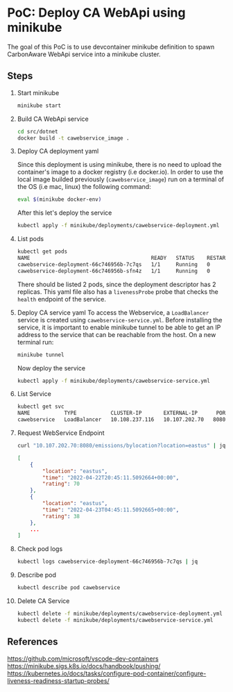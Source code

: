 # PoC: Deploy CA WebApi using minikube

The goal of this PoC is to use devcontainer minikube definition to spawn CarbonAware WebApi service into a minikube cluster.

## Steps
1. Start minikube

    ```sh
    minikube start
    ```
1. Build CA WebApi service

    ```sh
    cd src/dotnet
    docker build -t cawebservice_image .
    ```

1. Deploy CA deployment yaml

    Since this deployment is using minikube, there is no need to upload the container's image to a docker registry (i.e docker.io). In order to use the local image builded previously (`cawebservice_image`) run on a terminal of the OS (i.e mac, linux) the following command:
    ```sh
    eval $(minikube docker-env) 
    ```
    After this let's deploy the service
    ```sh
    kubectl apply -f minikube/deployments/cawebservice-deployment.yml
    ```
1. List pods

    ```sh
    kubectl get pods
    NAME                                       READY   STATUS    RESTARTS   AGE
    cawebservice-deployment-66c746956b-7c7qs   1/1     Running   0          9s
    cawebservice-deployment-66c746956b-sfn4z   1/1     Running   0          9s
    ```
    There should be listed 2 pods, since the deployment descriptor has 2 replicas. This yaml file also has a `livenessProbe` probe that checks the `health` endpoint of the service.

1. Deploy CA service yaml
    To access the Webservice, a `LoadBalancer` service is created using `cawebservice-service.yml`. Before installing the service, it is important to enable minikube tunnel to be able to get an IP address to the service that can be reachable from the host. On a new terminal run:
    ```sh
    minikube tunnel
    ```
    Now deploy the service
    ```sh
    kubectl apply -f minikube/deployments/cawebservice-service.yml 
    ```

1. List Service

    ```sh
    kubectl get svc
    NAME           TYPE           CLUSTER-IP       EXTERNAL-IP      PORT(S)          AGE
    cawebservice   LoadBalancer   10.108.237.116   10.107.202.70   8080:30080/TCP   8s
    ```

1. Request WebService Endpoint

    ```sh
    curl "10.107.202.70:8080/emissions/bylocation?location=eastus" | jq
    ```

    ```json
    [
        {
            "location": "eastus",
            "time": "2022-04-22T20:45:11.5092664+00:00",
            "rating": 70
        },
        {
            "location": "eastus",
            "time": "2022-04-23T04:45:11.5092665+00:00",
            "rating": 38
        },
        ...
    ]
    ```

1. Check pod logs 
    ```sh
    kubectl logs cawebservice-deployment-66c746956b-7c7qs | jq
    ```

1. Describe pod
    ```sh
    kubectl describe pod cawebservice
    ```

1. Delete CA Service

    ```sh
    kubectl delete -f minikube/deployments/cawebservice-deployment.yml
    kubectl delete -f minikube/deployments/cawebservice-service.yml 
    ```

## References

https://github.com/microsoft/vscode-dev-containers
https://minikube.sigs.k8s.io/docs/handbook/pushing/
https://kubernetes.io/docs/tasks/configure-pod-container/configure-liveness-readiness-startup-probes/
